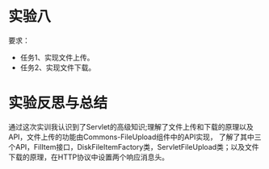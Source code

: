 # 实验八
要求：
- 任务1、实现文件上传。
- 任务2、实现文件下载。
# 实验反思与总结
通过这次实训我认识到了Servlet的高级知识;理解了文件上传和下载的原理以及API，文件上传的功能由Commons-FileUpload组件中的API实现，
了解了其中三个API，FilItem接口，DiskFileItemFactory类，ServletFileUpload类；以及文件下载的原理，在HTTP协议中设置两个响应消息头。
